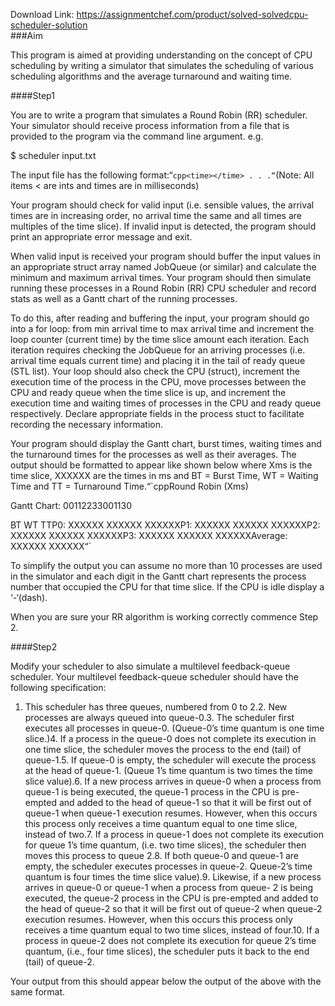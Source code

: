 Download Link: https://assignmentchef.com/product/solved-solvedcpu-scheduler-solution
<br>
###Aim

This program is aimed at providing understanding on the concept of CPU scheduling by writing a simulator that simulates the scheduling of various scheduling algorithms and the average turnaround and waiting time.

####Step1

You are to write a program that simulates a Round Robin (RR) scheduler. Your simulator should receive process information from a file that is provided to the program via the command line argument. e.g.

$ scheduler input.txt

The input file has the following format:“`cpp<time></time> . . .“`(Note: All items &lt; are ints and times are in milliseconds)

Your program should check for valid input (i.e. sensible values, the arrival times are in increasing order, no arrival time the same and all times are multiples of the time slice). If invalid input is detected, the program should print an appropriate error message and exit.

When valid input is received your program should buffer the input values in an appropriate struct array named JobQueue (or similar) and calculate the minimum and maximum arrival times. Your program should then simulate running these processes in a Round Robin (RR) CPU scheduler and record stats as well as a Gantt chart of the running processes.

To do this, after reading and buffering the input, your program should go into a for loop: from min arrival time to max arrival time and increment the loop counter (current time) by the time slice amount each iteration. Each iteration requires checking the JobQueue for an arriving processes (i.e. arrival time equals current time) and placing it in the tail of ready queue (STL list). Your loop should also check the CPU (struct), increment the execution time of the process in the CPU, move processes between the CPU and ready queue when the time slice is up, and increment the execution time and waiting times of processes in the CPU and ready queue respectively. Declare appropriate fields in the process stuct to facilitate recording the necessary information.

Your program should display the Gantt chart, burst times, waiting times and the turnaround times for the processes as well as their averages. The output should be formatted to appear like shown below where Xms is the time slice, XXXXXX are the times in ms and BT = Burst Time, WT = Waiting Time and TT = Turnaround Time.“`cppRound Robin (Xms)

Gantt Chart: 00112233001130

BT WT TTP0: XXXXXX XXXXXX XXXXXXP1: XXXXXX XXXXXX XXXXXXP2: XXXXXX XXXXXX XXXXXXP3: XXXXXX XXXXXX XXXXXXAverage: XXXXXX XXXXXX“`

To simplify the output you can assume no more than 10 processes are used in the simulator and each digit in the Gantt chart represents the process number that occupied the CPU for that time slice. If the CPU is idle display a ‘-‘(dash).

When you are sure your RR algorithm is working correctly commence Step 2.

####Step2

Modify your scheduler to also simulate a multilevel feedback-queue scheduler. Your multilevel feedback-queue scheduler should have the following specification:

1. This scheduler has three queues, numbered from 0 to 2.2. New processes are always queued into queue-0.3. The scheduler first executes all processes in queue-0. (Queue-0’s time quantum is one time slice.)4. If a process in the queue-0 does not complete its execution in one time slice, the scheduler moves the process to the end (tail) of queue-1.5. If queue-0 is empty, the scheduler will execute the process at the head of queue-1. (Queue 1’s time quantum is two times the time slice value).6. If a new process arrives in queue-0 when a process from queue-1 is being executed, the queue-1 process in the CPU is pre-empted and added to the head of queue-1 so that it will be first out of queue-1 when queue-1 execution resumes. However, when this occurs this process only receives a time quantum equal to one time slice, instead of two.7. If a process in queue-1 does not complete its execution for queue 1’s time quantum, (i.e. two time slices), the scheduler then moves this process to queue 2.8. If both queue-0 and queue-1 are empty, the scheduler executes processes in queue-2. Queue-2’s time quantum is four times the time slice value).9. Likewise, if a new process arrives in queue-0 or queue-1 when a process from queue- 2 is being executed, the queue-2 process in the CPU is pre-empted and added to the head of queue-2 so that it will be first out of queue-2 when queue-2 execution resumes. However, when this occurs this process only receives a time quantum equal to two time slices, instead of four.10. If a process in queue-2 does not complete its execution for queue 2’s time quantum, (i.e., four time slices), the scheduler puts it back to the end (tail) of queue-2.

Your output from this should appear below the output of the above with the same format.